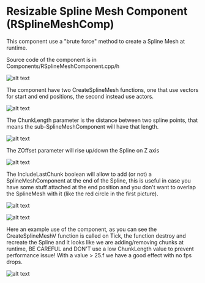 # Resizable Spline Mesh Component (RSplineMeshComp)

This component use a "brute force" method to create a Spline Mesh at runtime.

Source code of the component is in Components/RSplineMeshComponent.cpp/h

![alt text](https://user-images.githubusercontent.com/484208/27290853-c52c2a38-550e-11e7-94ee-2bcbe8af6b7f.gif)

The component have two CreateSplineMesh functions, one that use vectors for start and end positions, the second instead use actors.

![alt text](https://user-images.githubusercontent.com/484208/27292751-b28b46e2-5514-11e7-8a39-116fa7f7907f.PNG)

The ChunkLength parameter is the distance between two spline points, that means the sub-SplineMeshComponent will have that length.

![alt text](https://user-images.githubusercontent.com/484208/27292765-b8548052-5514-11e7-8960-000a4952ffe2.png)

The ZOffset parameter will rise up/down the Spline on Z axis

![alt text](https://user-images.githubusercontent.com/484208/27292839-e04bd114-5514-11e7-805e-3393c59330b3.png)

The IncludeLastChunk boolean will allow to add (or not) a SplineMeshComponent at the end of the Spline, this is useful in case you have some stuff attached at the end position and you don't want to overlap the SplineMesh with it (like the red circle in the first picture).

![alt text](https://user-images.githubusercontent.com/484208/27292778-bd055c48-5514-11e7-9938-e2a4cf629236.png)

![alt text](https://user-images.githubusercontent.com/484208/27292791-c32e02aa-5514-11e7-954d-cbd9bf6b1645.png)

Here an example use of the component, as you can see the CreateSplineMeshV function is called on Tick, the function destroy and recreate the Spline and it looks like we are adding/removing chunks at runtime, BE CAREFUL and DON'T use a low ChunkLength value to prevent performance issue! With a value > 25.f we have a good effect with no fps drops.

![alt text](https://user-images.githubusercontent.com/484208/27293255-26b3be54-5516-11e7-8fca-e5ad187dc267.PNG)



